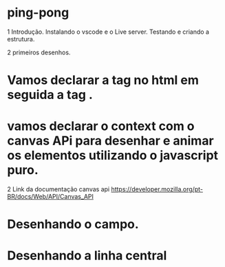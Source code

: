 # ping-pong

1 Introdução.
Instalando o vscode e o Live server.
Testando e criando a estrutura.

2 primeiros desenhos. 
# Vamos declarar a tag <canvas></canvas> no html em seguida  a tag <script></script> .

# vamos declarar o context com o canvas APi para desenhar e animar os elementos utilizando o javascript puro.
2 Link da documentação canvas api
<https://developer.mozilla.org/pt-BR/docs/Web/API/Canvas_API>

# Desenhando o campo.
# Desenhando a linha central







